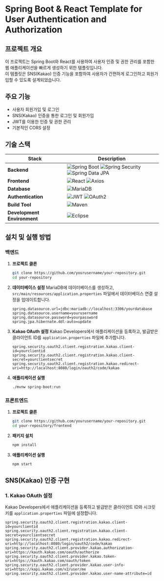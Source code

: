 # Spring Boot & React Template for User Authentication and Authorization

## 프로젝트 개요

이 프로젝트는 Spring Boot와 React를 사용하여 사용자 인증 및 권한 관리를 포함한 웹 애플리케이션을 빠르게 생성하기 위한 템플릿입니다.<br/>
이 템플릿은 SNS(Kakao) 인증 기능을 포함하여 사용자가 간편하게 로그인하고 회원가입할 수 있도록 설계되었습니다.

## 주요 기능

- 사용자 회원가입 및 로그인
- SNS(Kakao) 인증을 통한 로그인 및 회원가입
- JWT를 이용한 인증 및 권한 관리
- 기본적인 CORS 설정

## 기술 스택

| Stack                   | Description                                                                                                         |
|-------------------------|---------------------------------------------------------------------------------------------------------------------|
| **Backend**             | ![Spring Boot](https://img.shields.io/badge/Spring%20Boot-6DB33F?style=for-the-badge&logo=spring-boot&logoColor=white) ![Spring Security](https://img.shields.io/badge/Spring%20Security-6DB33F?style=for-the-badge&logo=spring-security&logoColor=white) ![Spring Data JPA](https://img.shields.io/badge/Spring%20Data%20JPA-6DB33F?style=for-the-badge&logo=spring&logoColor=white) |
| **Frontend**            | ![React](https://img.shields.io/badge/React-61DAFB?style=for-the-badge&logo=react&logoColor=white) ![Axios](https://img.shields.io/badge/Axios-5A29E4?style=for-the-badge&logo=axios&logoColor=white)                                         |
| **Database**            | ![MariaDB](https://img.shields.io/badge/MariaDB-003545?style=for-the-badge&logo=mariadb&logoColor=white)                                                 |
| **Authentication**      | ![JWT](https://img.shields.io/badge/JWT-000000?style=for-the-badge&logo=JSON%20web%20tokens&logoColor=white) ![OAuth2](https://img.shields.io/badge/OAuth2-4285F4?style=for-the-badge&logo=oauth&logoColor=white)                    |
| **Build Tool**          | ![Maven](https://img.shields.io/badge/Maven-C71A36?style=for-the-badge&logo=apache-maven&logoColor=white)                                               |
| **Development Environment** | ![Eclipse](https://img.shields.io/badge/Eclipse-2C2255?style=for-the-badge&logo=eclipse&logoColor=white)                                                 |

## 설치 및 실행 방법

### 백엔드

1. **프로젝트 클론**
    ```bash
    git clone https://github.com/yourusername/your-repository.git
    cd your-repository
    ```

2. **데이터베이스 설정**
    MariaDB에 데이터베이스를 생성하고, `src/main/resources/application.properties` 파일에서 데이터베이스 연결 설정을 업데이트합니다.
    ```properties
    spring.datasource.url=jdbc:mariadb://localhost:3306/yourdatabase
    spring.datasource.username=yourusername
    spring.datasource.password=yourpassword
    spring.jpa.hibernate.ddl-auto=update
    ```

3. **Kakao OAuth 설정**
    Kakao Developers에서 애플리케이션을 등록하고, 발급받은 클라이언트 ID를 `application.properties` 파일에 추가합니다.
    ```properties
    spring.security.oauth2.client.registration.kakao.client-id=yourclientid
    spring.security.oauth2.client.registration.kakao.client-secret=yourclientsecret
    spring.security.oauth2.client.registration.kakao.redirect-uri=http://localhost:8080/login/oauth2/code/kakao
    ```

4. **애플리케이션 실행**
    ```bash
    ./mvnw spring-boot:run
    ```

### 프론트엔드

1. **프로젝트 클론**
    ```bash
    git clone https://github.com/yourusername/your-repository.git
    cd your-repository/frontend
    ```

2. **패키지 설치**
    ```bash
    npm install
    ```

3. **애플리케이션 실행**
    ```bash
    npm start
    ```

## SNS(Kakao) 인증 구현

### 1. Kakao OAuth 설정

Kakao Developers에서 애플리케이션을 등록하고 발급받은 클라이언트 ID와 시크릿 키를 `application.properties` 파일에 설정합니다.

```properties
spring.security.oauth2.client.registration.kakao.client-id=yourclientid
spring.security.oauth2.client.registration.kakao.client-secret=yourclientsecret
spring.security.oauth2.client.registration.kakao.redirect-uri=http://localhost:8080/login/oauth2/code/kakao
spring.security.oauth2.client.provider.kakao.authorization-uri=https://kauth.kakao.com/oauth/authorize
spring.security.oauth2.client.provider.kakao.token-uri=https://kauth.kakao.com/oauth/token
spring.security.oauth2.client.provider.kakao.user-info-uri=https://kapi.kakao.com/v2/user/me
spring.security.oauth2.client.provider.kakao.user-name-attribute=id
